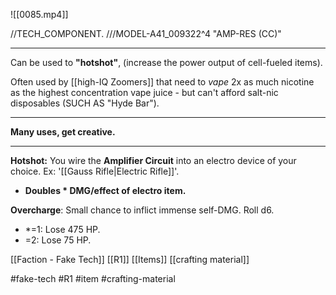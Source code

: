 ![[0085.mp4]]

//TECH_COMPONENT. ///MODEL-A41_009322^4 "AMP-RES (CC)"
***
Can be used to **"hotshot"**, (increase the power output of cell-fueled items).

Often used by [[high-IQ Zoomers]] that need to *vape* 2x as much nicotine as the highest concentration vape juice - but can't afford salt-nic disposables (SUCH AS "Hyde Bar").
***
**Many uses, get creative.**
***
**Hotshot:** You wire the **Amplifier Circuit** into an electro device of your choice. Ex: '[[Gauss Rifle|Electric Rifle]]'. 
* **Doubles * DMG/effect of electro item.**

**Overcharge**: Small chance to inflict immense self-DMG. Roll d6. 
* *=1: Lose 475 HP. 
* =2: Lose 75 HP.

[[Faction - Fake Tech]]
[[R1]]
[[Items]]
[[crafting material]]

#fake-tech #R1 #item #crafting-material 